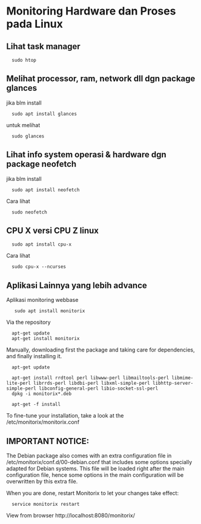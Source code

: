 # Monitoring Hardware dan Proses pada Linux


## Lihat task manager
```
  sudo htop
```

## Melihat processor, ram, network dll dgn package glances
jika blm install
```
  sudo apt install glances
```
untuk melihat
```
  sudo glances
```

## Lihat info system operasi & hardware dgn package neofetch
jika blm install
```
  sudo apt install neofetch
```

Cara lihat
```
  sudo neofetch
```

## CPU X versi CPU Z linux
```
  sudo apt install cpu-x
```
Cara lihat
```
  sudo cpu-x --ncurses
```

## Aplikasi Lainnya yang lebih advance
Aplikasi monitoring webbase
```
   sudo apt install monitorix
```

Via the repository
```
  apt-get update
  apt-get install monitorix
```
Manually, downloading first the package and taking care for dependencies, and finally installing it.
```
  apt-get update
```
```
  apt-get install rrdtool perl libwww-perl libmailtools-perl libmime-lite-perl librrds-perl libdbi-perl libxml-simple-perl libhttp-server-simple-perl libconfig-general-perl libio-socket-ssl-perl
  dpkg -i monitorix*.deb
```

```
  apt-get -f install
```

To fine-tune your installation, take a look at the /etc/monitorix/monitorix.conf

## IMPORTANT NOTICE:
The Debian package also comes with an extra configuration file in /etc/monitorix/conf.d/00-debian.conf that includes some options specially adapted for Debian systems. This file will be loaded right after the main configuration file, hence some options in the main configuration will be overwritten by this extra file.

When you are done, restart Monitorix to let your changes take effect:
```
  service monitorix restart
```
View from browser 
http://localhost:8080/monitorix/
